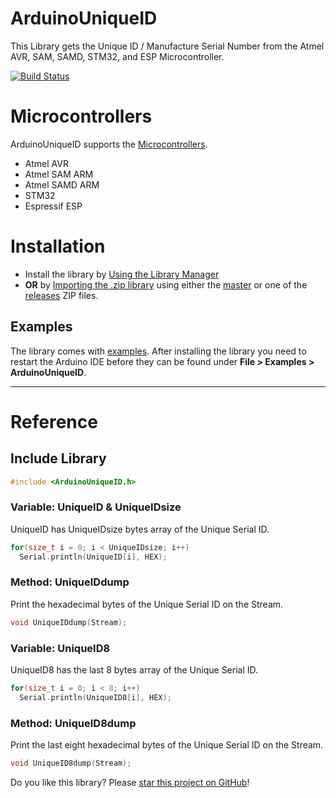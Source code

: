 # ArduinoUniqueID

This Library gets the Unique ID / Manufacture Serial Number from the Atmel AVR, SAM, SAMD, STM32, and ESP Microcontroller.

[![Build Status](https://travis-ci.org/ricaun/ArduinoUniqueID.svg?branch=master)](https://travis-ci.org/ricaun/ArduinoUniqueID)

# Microcontrollers

ArduinoUniqueID supports the [Microcontrollers](MCU.md).

* Atmel AVR
* Atmel SAM ARM
* Atmel SAMD ARM
* STM32
* Espressif ESP

# Installation

* Install the library by [Using the Library Manager](https://www.arduino.cc/en/Guide/Libraries#toc3)
* **OR** by [Importing the .zip library](https://www.arduino.cc/en/Guide/Libraries#toc4) using either the [master](https://github.com/ricaun/ArduinoUniqueID/archive/1.0.9.zip) or one of the [releases](https://github.com/ricaun/ArduinoUniqueID/releases) ZIP files.

## Examples

The library comes with [examples](examples). After installing the library you need to restart the Arduino IDE before they can be found under **File > Examples > ArduinoUniqueID**.

---

# Reference

## Include Library

```c
#include <ArduinoUniqueID.h>
```

### Variable: UniqueID & UniqueIDsize

UniqueID has UniqueIDsize bytes array of the Unique Serial ID.

```c
for(size_t i = 0; i < UniqueIDsize; i++)
  Serial.println(UniqueID[i], HEX);
```

### Method: UniqueIDdump

Print the hexadecimal bytes of the Unique Serial ID on the Stream.

```c
void UniqueIDdump(Stream);
```

### Variable: UniqueID8

UniqueID8 has the last 8 bytes array of the Unique Serial ID.

```c
for(size_t i = 0; i < 8; i++)
  Serial.println(UniqueID8[i], HEX);
```

### Method: UniqueID8dump

Print the last eight hexadecimal bytes of the Unique Serial ID on the Stream.

```c
void UniqueID8dump(Stream);
```

Do you like this library? Please [star this project on GitHub](https://github.com/ricaun/ArduinoUniqueID/stargazers)!
